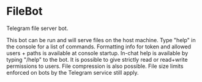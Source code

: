 # FileBot
Telegram file server bot.

This bot can be run and will serve files on the host machine.
Type "help" in the console for a list of commands.
Formatting info for token and allowed users + paths is available at console startup.
In-chat help is available by typing "/help" to the bot.
It is possible to give strictly read or read+write permissions to users.
File compression is also possible.
File size limits enforced on bots by the Telegram service still apply.
